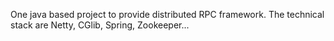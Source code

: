 One java based project to provide distributed RPC framework. The technical stack are Netty, CGlib, Spring, Zookeeper...
